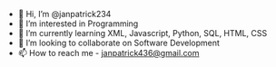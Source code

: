 - 👋 Hi, I’m @janpatrick234
- 👀 I’m interested in Programming 
- 🌱 I’m currently learning XML, Javascript, Python, SQL, HTML, CSS
- 💞️ I’m looking to collaborate on Software Development
- 📫 How to reach me - janpatrick436@gmail.com

<!---
janpatrick234/janpatrick234 is a ✨ special ✨ repository because its `README.md` (this file) appears on your GitHub profile.
You can click the Preview link to take a look at your changes.
--->
